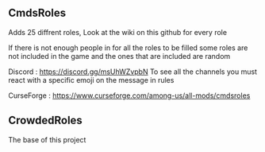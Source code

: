 ## CmdsRoles
Adds 25 diffrent roles, Look at the wiki on this github for every role

If there is not enough people in for all the roles to be filled some roles are not included in the game and the ones that are included are random

Discord : https://discord.gg/msUhWZvpbN To see all the channels you must react with a specific emoji on the message in rules

CurseForge : https://www.curseforge.com/among-us/all-mods/cmdsroles


## CrowdedRoles
The base of this project
